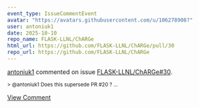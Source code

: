 ```yaml
---
event_type: IssueCommentEvent
avatar: "https://avatars.githubusercontent.com/u/106278908?"
user: antoniuk1
date: 2025-10-10
repo_name: FLASK-LLNL/ChARGe
html_url: https://github.com/FLASK-LLNL/ChARGe/pull/30
repo_url: https://github.com/FLASK-LLNL/ChARGe
---
```


<a href='https://github.com/antoniuk1' target='_blank'>antoniuk1</a> commented on issue <a href='https://github.com/FLASK-LLNL/ChARGe/pull/30' target='_blank'>FLASK-LLNL/ChARGe#30</a>.

<small>> @antoniuk1 Does this supersede PR #20 ?...</small>

<a href='https://github.com/FLASK-LLNL/ChARGe/pull/30' target='_blank'>View Comment</a>